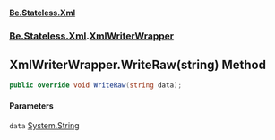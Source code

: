 #### [Be.Stateless.Xml](README.md 'README')
### [Be.Stateless.Xml](Be.Stateless.Xml.md 'Be.Stateless.Xml').[XmlWriterWrapper](XmlWriterWrapper.md 'Be.Stateless.Xml.XmlWriterWrapper')

## XmlWriterWrapper.WriteRaw(string) Method

```csharp
public override void WriteRaw(string data);
```
#### Parameters

<a name='Be.Stateless.Xml.XmlWriterWrapper.WriteRaw(string).data'></a>

`data` [System.String](https://docs.microsoft.com/en-us/dotnet/api/System.String 'System.String')